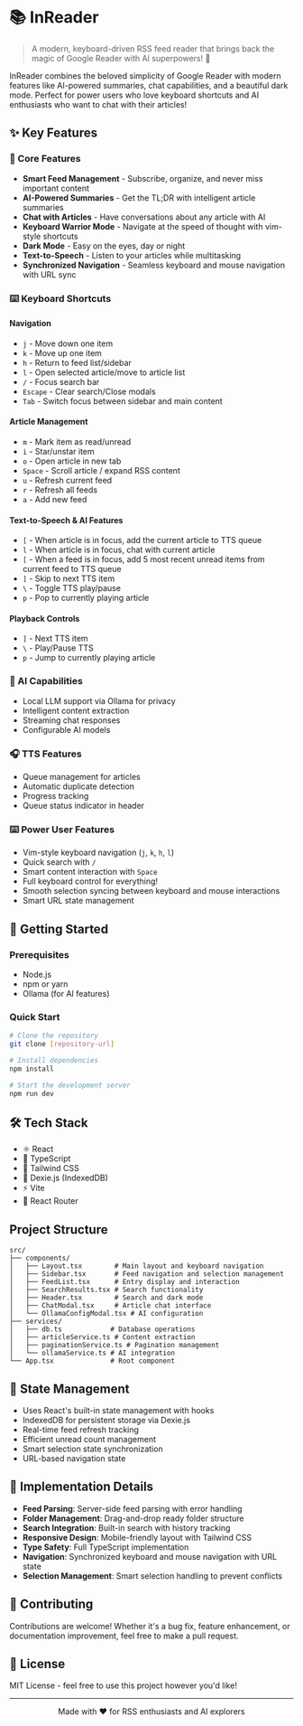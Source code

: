 # 📚 InReader

> A modern, keyboard-driven RSS feed reader that brings back the magic of Google Reader with AI superpowers! 🚀

InReader combines the beloved simplicity of Google Reader with modern features like AI-powered summaries, chat capabilities, and a beautiful dark mode. Perfect for power users who love keyboard shortcuts and AI enthusiasts who want to chat with their articles!

## ✨ Key Features

### 🎯 Core Features
- **Smart Feed Management** - Subscribe, organize, and never miss important content
- **AI-Powered Summaries** - Get the TL;DR with intelligent article summaries
- **Chat with Articles** - Have conversations about any article with AI
- **Keyboard Warrior Mode** - Navigate at the speed of thought with vim-style shortcuts
- **Dark Mode** - Easy on the eyes, day or night
- **Text-to-Speech** - Listen to your articles while multitasking
- **Synchronized Navigation** - Seamless keyboard and mouse navigation with URL sync

### ⌨️ Keyboard Shortcuts

#### Navigation
- `j` - Move down one item
- `k` - Move up one item
- `h` - Return to feed list/sidebar
- `l` - Open selected article/move to article list
- `/` - Focus search bar
- `Escape` - Clear search/Close modals
- `Tab` - Switch focus between sidebar and main content

#### Article Management
- `m` - Mark item as read/unread
- `i` - Star/unstar item
- `o` - Open article in new tab
- `Space` - Scroll article / expand RSS content
- `u` - Refresh current feed
- `r` - Refresh all feeds
- `a` - Add new feed

#### Text-to-Speech & AI Features
- `[` - When article is in focus, add the current article to TTS queue
- `l` - When article is in focus, chat with current article
- `[` - When a feed is in focus, add 5 most recent unread items from current feed to TTS queue
- `]` - Skip to next TTS item
- `\` - Toggle TTS play/pause
- `p` - Pop to currently playing article

#### Playback Controls
- `]` - Next TTS item
- `\` - Play/Pause TTS
- `p` - Jump to currently playing article

### 🤖 AI Capabilities
- Local LLM support via Ollama for privacy
- Intelligent content extraction
- Streaming chat responses
- Configurable AI models

### 🎧 TTS Features
- Queue management for articles
- Automatic duplicate detection
- Progress tracking
- Queue status indicator in header

### ⌨️ Power User Features
- Vim-style keyboard navigation (`j`, `k`, `h`, `l`)
- Quick search with `/`
- Smart content interaction with `Space`
- Full keyboard control for everything!
- Smooth selection syncing between keyboard and mouse interactions
- Smart URL state management

## 🚀 Getting Started

### Prerequisites
- Node.js
- npm or yarn
- Ollama (for AI features)

### Quick Start
```bash
# Clone the repository
git clone [repository-url]

# Install dependencies
npm install

# Start the development server
npm run dev
```

## 🛠️ Tech Stack
- ⚛️ React
- 📘 TypeScript
- 🎨 Tailwind CSS
- 💾 Dexie.js (IndexedDB)
- ⚡ Vite
- 🤖 React Router

## Project Structure

```
src/
├── components/
│   ├── Layout.tsx        # Main layout and keyboard navigation
│   ├── Sidebar.tsx       # Feed navigation and selection management
│   ├── FeedList.tsx      # Entry display and interaction
│   ├── SearchResults.tsx # Search functionality
│   ├── Header.tsx        # Search and dark mode
│   ├── ChatModal.tsx     # Article chat interface
│   └── OllamaConfigModal.tsx # AI configuration
├── services/
│   ├── db.ts            # Database operations
│   ├── articleService.ts # Content extraction
│   ├── paginationService.ts # Pagination management
│   └── ollamaService.ts # AI integration
└── App.tsx              # Root component
```

## 🔄 State Management
- Uses React's built-in state management with hooks
- IndexedDB for persistent storage via Dexie.js
- Real-time feed refresh tracking
- Efficient unread count management
- Smart selection state synchronization
- URL-based navigation state

## 🎯 Implementation Details
- **Feed Parsing**: Server-side feed parsing with error handling
- **Folder Management**: Drag-and-drop ready folder structure
- **Search Integration**: Built-in search with history tracking
- **Responsive Design**: Mobile-friendly layout with Tailwind CSS
- **Type Safety**: Full TypeScript implementation
- **Navigation**: Synchronized keyboard and mouse navigation with URL state
- **Selection Management**: Smart selection handling to prevent conflicts

## 🤝 Contributing
Contributions are welcome! Whether it's a bug fix, feature enhancement, or documentation improvement, feel free to make a pull request.

## 📝 License
MIT License - feel free to use this project however you'd like!

---
<p align="center">Made with ❤️ for RSS enthusiasts and AI explorers</p>
